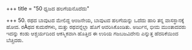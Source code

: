 +++
title = "50 ಧ್ವಜದ ಹಲಗೆಯನೊದೆದು"

+++
50. ರಥದ ಬಾವುಟದ ಮೇಲಿದ್ದ ಆಂಜನೇಯ, ಬಾವುಟದ ಹಲಗೆಯನ್ನು ಒದೆದು ಹಾರಿ ತನ್ನ ವಾಸಸ್ಥಾನಕ್ಕೆ ಹೋದ. ರÀಥದ ಕುದುರೆಗಳು, ಮತ್ತು ರಥವನ್ನೆಲ್ಲಾ ಹೊಗೆ ಆವರಿಸಿಕೊಂಡಿತು. ಅರ್ಜುನ, ಭೀಮ ಮುಂತಾದವರು ಇದನ್ನು ಕಂಡು ಆಶ್ಚರ್ಯದಿಂದ ಆಕಸ್ಮಿಕವಾಗಿ ಹೊತ್ತಿದ ಈ ಉರಿಯ ಗಜಬಜವಿದೇನು ಎನ್ನುತ್ತ ಹೆದರಿಕೆಯಿಂದ ಬೆಚ್ಚಿದರು.